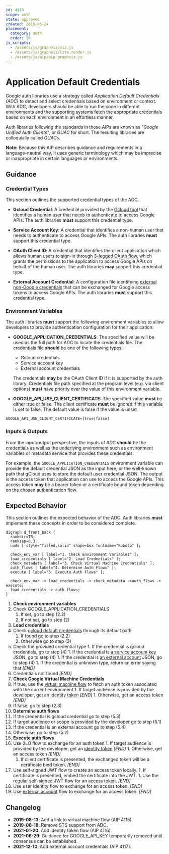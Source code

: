 ```yaml
---
id: 4110
scope: auth
state: approved
created: 2018-06-24
placement:
  category: auth
  order: 10
js_scripts:
  - /assets/js/graphviz/viz.js
  - /assets/js/graphviz/lite.render.js
  - /assets/js/aip/aip-graphviz.js
---
```


# Application Default Credentials

Google auth libraries use a strategy called _Application Default Credentials
(ADC)_ to detect and select credentials based on environment or context. With
ADC, developers should be able to run the code in different environments and the
supporting systems fetch the appropriate credentials based on each environment
in an effortless manner.

Auth libraries following the standards in these AIPs are known as _"Google
Unified Auth Clients"_, or _GUAC_ for short. The resulting libraries are
colloquially called _GUACs_.

**Note:** Because this AIP describes guidance and requirements in a
language-neutral way, it uses generic terminology which may be imprecise or
inappropriate in certain languages or environments.

## Guidance

### Credential Types

This section outlines the supported credential types of the ADC.

- **Gcloud Credential**: A credential provided by the [Gcloud tool][0] that
identifies a human user that needs to authenticate to access Google APIs. The
auth libraries **must** support this credential type.

- **Service Account Key**: A credential that identifies a non-human user that
needs to authenticate to access Google APIs. The auth libraries **must** support
this credential type.

- **OAuth Client ID**: A credential that identifies the client application which
allows human users to sign-in through [3-legged OAuth flow][1], which grants the
permissions to the application to access Google APIs on behalf of the human
user. The auth libraries **may** support this credential type.

- **External Account Credential**: A configuration file identifying
[external non-Google credentials][8] that can be exchanged for Google access
tokens to access Google APIs. The auth libraries **must** support this
credential type.

### Environment Variables

The auth libraries **must** support the following environment variables to allow
developers to provide authentication configuration for their application:

- **GOOGLE_APPLICATION_CREDENTIALS**: The specified value will be used as the
full path for ADC to locate the credentials file. The credentials file
**should** be one of the following types:

  - Gcloud credentials
  - Service account key
  - External account credentials

  The credentials **may** be the OAuth Client ID if it is supported by the
  auth library. Credentials file path specified at the program level (e.g. via
  client options) **must** have priority over the value of this environment
  variable.

- **GOOGLE_API_USE_CLIENT_CERTIFICATE:** The specified value **must** be
either true or false. The client certificate **must** be ignored if this
variable is set to false. The default value is false if the value is unset.

```
GOOGLE_API_USE_CLIENT_CERTIFICATE=[true|false]
```

### Inputs & Outputs

From the input/output perspective, the inputs of _ADC_ **should** be the
credentials as well as the underlying environment such as environment variables
or metadata service that provides these credentials.

For example, the `GOOGLE_APPLICATION_CREDENTIALS` environment variable can provide
the default credential JSON as the input here, or the well-known path that
gCloud uses to store the default user credential JSON. The output is the access
token that application can use to access the Google APIs. This access token
__may__ be a bearer token or a certificate bound token depending on the
chosen authentication flow.

## Expected Behavior

This section outlines the expected behavior of the ADC. Auth libraries **must**
implement these concepts in order to be considered complete.

```graphviz
digraph d_front_back {
  rankdir=TB;
  ranksep=0.3;
  node [ style="filled,solid" shape=box fontname="Roboto" ];

  check_env_var [ label="1. Check Environment Variables" ];
  load_credentials [ label="2. Load Credentials" ];
  check_metadata [ label="3. Check Virtual Machine Credentials" ];
  auth_flows [ label="4. Determine Auth Flows" ];
  execute [ label="5. Execute Auth Flows" ];

  check_env_var -> load_credentials -> check_metadata ->auth_flows -> execute;
  load_credentials -> auth_flows;
}
```

1. **Check environment variables**
  1. Check GOOGLE_APPLICATION_CREDENTIALS
      1. If set, go to step (2.2)
      1. If not set, go to step (2)
1. **Load credentials**
  1. Check [gcloud default credentials][5] through its default path
      1. If found go to step (2.2)
      1. Otherwise go to step (3)
  1. Check the provided credential type
    1. If the credential is gcloud credentials, go to step (4)
    1. If the credential is [a service account key][6] JSON, go to step (4)
    1. If the credential is [an external account][8] JSON, go to step (4)
    1. If the credential is unknown type, return an error saying that _[END]_
  1. Credentials not found _[END]_
1. **Check Google Virtual Machine Credentials**
  1. If true, use the [virtual machine flow][3] to fetch an auth token associated with the current environment
    1. If target audience is provided by the developer, get an [identity token][7] _[END]_
    1. Otherwise, get an access token _[END]_
  1. If false, go to step (2.3)
1. **Determine auth flows**
  1. If the credential is gcloud credential go to step (5.3)
  1. If target audience or scope is provided by the developer go to step (5.1)
  1. If the credential is an external account go to step (5.4)
  1. Otherwise, go to step (5.2)
1. **Execute auth flows**
  1. Use 2LO flow to exchange for an auth token
    1. If target audience is provided by the developer, get an [identity token][7] _[END]_
    1. Otherwise, get an access token _[END]_
      1. If client certificate is presented, the exchanged token will be a certificate bind token. _[END]_
  1. Use self-signed JWT flow to create an access token locally.
    1. If certificate is presented, embed the certificate into the JWT.
    1. Use the regular [self-signed JWT flow][4] for an access token. _[END]_
  1. Use user identity flow to exchange for an access token. _[END]_
  1. Use [external account][8] flow to exchange for an access token. _[END]_

## Changelog

- **2019-08-13**: Add a link to virtual machine flow (AIP 4115).
- **2019-08-18**: Remove STS support from ADC.
- **2021-01-20**: Add identity token flow (AIP 4116).
- **2021-06-29**: Guidance for GOOGLE_API_KEY temporarily removed until consensus can be established.
- **2021-12-10**: Add external account credentials (AIP 4117).


<!-- prettier-ignore-start -->
[0]: https://cloud.google.com/sdk/gcloud/reference/auth/application-default/login
[1]: https://developers.google.com/identity/protocols/oauth2/native-app
[3]: ./4115
[4]: ./4111
[5]: ./4113
[6]: ./4112
[7]: ./4116
[8]: ./4117
<!-- prettier-ignore-end -->
